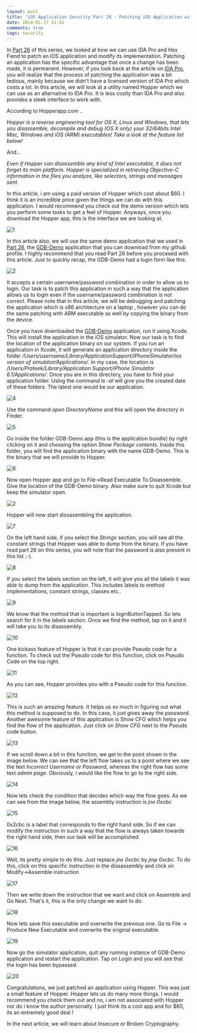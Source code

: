 ```yaml
---
layout: post
title: "iOS Application Security Part 28 - Patching iOS Application with Hopper"
date: 2014-01-17 21:41
comments: true
tags: security
---
```


In [Part 26](http://highaltitudehacks.com/2013/12/17/ios-application-security-part-26-patching-ios-applications-using-ida-pro-and-hex-fiend) of this series, we looked at how we can use IDA Pro and Hex Fiend to patch an iOS application and modify its implementation. Patching an application has the specific advantage that once a change has been made, it is permanent. However, if you look back at the article on [IDA Pro](http://highaltitudehacks.com/2013/12/17/ios-application-security-part-26-patching-ios-applications-using-ida-pro-and-hex-fiend), you will realize that the process of patching the application was a bit tedious, mainly because we didn't have a licensed version of IDA Pro which costs a lot. In this article, we will look at a utility named Hopper which we can use as an alternative to IDA Pro. It is less costly than IDA Pro and also provides a sleek interface to work with.

<!-- more -->

According to Hopperapp.com ..

_Hopper is a reverse engineering tool for OS X, Linux and Windows, that lets you disassemble, decompile and debug (OS X only) your 32/64bits Intel Mac, Windows and iOS (ARM) executables! Take a look at the feature list below!_

And...

_Even if Hopper can disassemble any kind of Intel executable, it does not forget its main platform. Hopper is specialized in retrieving Objective-C information in the files you analyze, like selectors, strings and messages sent._

In this article, i am using a paid version of Hopper which cost about $60\. I think it is an incredible price given the things we can do with this application. I would recommend you check out the demo version which lets you perform some tasks to get a feel of Hopper. Anyways, once you download the Hopper app, this is the interface we are looking at.

![1](/images/posts/ios28/1.png)

In this article also, we will use the same demo application that we used in [Part 26](http://highaltitudehacks.com/2013/12/17/ios-application-security-part-26-patching-ios-applications-using-ida-pro-and-hex-fiend), the [GDB-Demo](https://github.com/prateek147/gdb-demo) application that you can download from my github profile. I highly recommend that you read Part 26 before you proceeed with this article. Just to quickly recap, the GDB-Demo had a login form like this.

![2](/images/posts/ios28/2.png)

It accepts a certain username/password combination in order to allow us to login. Our task is to patch this application in such a way that the application allows us to login even if the username/password combination is not correct. Please note that in this article, we will be debugging and patching the application which is x86 architecture on a laptop , however you can do the same patching with ARM executable as well by copying the binary from the device.

Once you have downloaded the [GDB-Demo](https://github.com/prateek147/gdb-demo) application, run it using Xcode. This will install the application in the iOS simulator. Now our task is to find the location of the application binary on our system. If you run an application in Xcode, it will generate an application directory inside the folder _/Users/$username/Library/Application Support/iPhone Simulator/$ios version of simulator/Applications/_. In my case, the location is _/Users/Prateek/Library/Application Support/iPhone Simulator 6.1/Applications/_. Once you are in this directory, you have to find your application folder. Using the command _ls -al_ will give you the created date of these folders. The latest one would be our application.

![4](/images/posts/ios28/4.png)

Use the command _open DirectoryName_ and this will open the directory in Finder.

![5](/images/posts/ios28/5.png)

Go inside the folder GDB-Demo.app (this is the application bundle) by right clicking on it and choosing the option _Show Package contents_. Inside this folder, you will find the application binary with the name GDB-Demo. This is the binary that we will provide to Hopper.

![6](/images/posts/ios28/6.png)

Now open Hopper app and go to File->Read Executable To Disassemble. Give the location of the GDB-Demo binary. Also make sure to quit Xcode but keep the simulator open.

![2](/images/posts/ios28/2.png)

Hopper will now start dissasembling the application.

![7](/images/posts/ios28/7.png)

On the left hand side, if you select the _Strings_ section, you will see all the constant strings that Hopper was able to dump from the binary. If you have read part 26 on this series, you will note that the password is also present in this list ;-).

![8](/images/posts/ios28/8.png)

If you select the labels section on the left, it will give you all the labels it was able to dump from the application. This includes labels to method implementations, constant strings, classes etc..

![9](/images/posts/ios28/9.png)

We know that the method that is important is loginButtonTapped. So lets search for it in the labels section. Once we find the method, tap on it and it will take you to its disassembly.

![10](/images/posts/ios28/10.png)

One kickass feature of Hopper is that it can provide Pseudo code for a function. To check out the Pseudo code for this function, click on Pseudo Code on the top right.

![11](/images/posts/ios28/11.png)

As you can see, Hopper provides you with a Pseudo code for this function.

![12](/images/posts/ios28/12.png)

This is such an amazing feature. It helps us so much in figuring out what this method is supposed to do. In this case, it just gives away the password. Another awesome feature of this application is Show CFG which helps you find the flow of the application. Just click on _Show CFG_ next to the Pseudo code button.

![13](/images/posts/ios28/13.png)

If we scroll down a bit in this function, we get to the point shown in the image below. We can see that the left flow takes us to a point where we see the text _Incorrect Username or Password_, whereas the right flow has some text _admin page_. Obviously, i would like the flow to go to the right side.

![14](/images/posts/ios28/14.png)

Now lets check the condition that decides which way the flow goes. As we can see from the image below, the assembly instruction is _jne 0xcbc_

![15](/images/posts/ios28/15.png)

0x2cbc is a label that corresponds to the right hand side. So if we can modify the instruction in such a way that the flow is always taken towards the right hand side, then our task will be accomplished.

![16](/images/posts/ios28/16.png)

Well, its pretty simple to do this. Just replace _jne 0xcbc_ by _jmp 0xcbc_. To do this, click on this specific instruction in the dissassembly and click on Modify->Assemble instruction

![17](/images/posts/ios28/17.png)

Then we write down the instruction that we want and click on Assemble and Go Next. That's it, this is the only change we want to do.

![18](/images/posts/ios28/18.png)

Now lets save this executable and overwrite the previous one. Go to File -> Produce New Executable and overwrite the original executable.

![19](/images/posts/ios28/19.png)

Now go the simulator application, quit any running instance of GDB-Demo application and restart the application. Tap on Login and you will see that the login has been bypassed.

![20](/images/posts/ios28/20.png)

Congratulations, we just patched an application using Hopper. This was just a small feature of Hopper. Hopper lets us do many more things. I would recommend you check them out and no, i am not associated with Hopper nor do i know the author personally. I just think its a cool app and for $60, its an extremely good deal !

In the next article, we will learn about Insecure or Broken Cryptography.